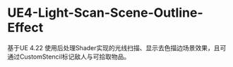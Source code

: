 # UE4-Light-Scan-Scene-Outline-Effect
基于UE 4.22 使用后处理Shader实现的光线扫描、显示去色描边场景效果，且可通过CustomStencil标记敌人与可拾取物品。
